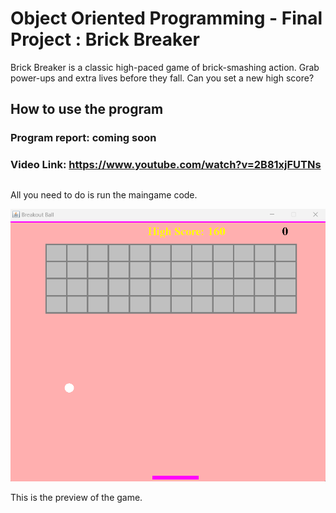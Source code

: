 # Object Oriented Programming - Final Project : Brick Breaker 

Brick Breaker is a classic high-paced game of brick-smashing action. Grab power-ups and extra lives before they fall. Can you set a new high score?

## How to use the program

### Program report: coming soon

### Video Link: https://www.youtube.com/watch?v=2B81xjFUTNs

##

All you need to do is run the maingame code.

![](images/img1.png)

This is the preview of the game.
